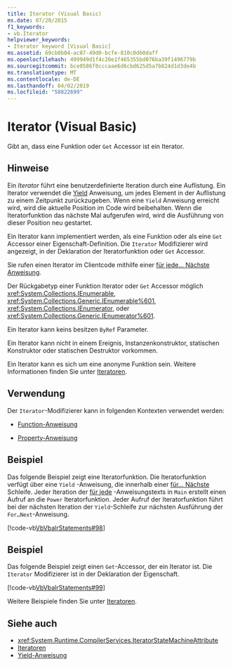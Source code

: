 ```yaml
---
title: Iterator (Visual Basic)
ms.date: 07/20/2015
f1_keywords:
- vb.Iterator
helpviewer_keywords:
- Iterator keyword [Visual Basic]
ms.assetid: 69cb0b04-ac87-49d0-bcfe-810c0d60daff
ms.openlocfilehash: 499949d1f4c20e1f465355bd076ba39f1496779b
ms.sourcegitcommit: bce0586f0cccaae6d6cbd625d5a7b824d1d3de4b
ms.translationtype: MT
ms.contentlocale: de-DE
ms.lasthandoff: 04/02/2019
ms.locfileid: "58822699"
---
```

# <a name="iterator-visual-basic"></a>Iterator (Visual Basic)
Gibt an, dass eine Funktion oder `Get` Accessor ist ein Iterator.  
  
## <a name="remarks"></a>Hinweise  
 Ein *Iterator* führt eine benutzerdefinierte Iteration durch eine Auflistung. Ein Iterator verwendet die [Yield](../../../visual-basic/language-reference/statements/yield-statement.md) Anweisung, um jedes Element in der Auflistung zu einem Zeitpunkt zurückzugeben. Wenn eine `Yield` Anweisung erreicht wird, wird die aktuelle Position im Code wird beibehalten. Wenn die Iteratorfunktion das nächste Mal aufgerufen wird, wird die Ausführung von dieser Position neu gestartet.  
  
 Ein Iterator kann implementiert werden, als eine Funktion oder als eine `Get` Accessor einer Eigenschaft-Definition. Die `Iterator` Modifizierer wird angezeigt, in der Deklaration der Iteratorfunktion oder `Get` Accessor.  
  
 Sie rufen einen Iterator im Clientcode mithilfe einer [für jede... Nächste Anweisung](../../../visual-basic/language-reference/statements/for-each-next-statement.md).  
  
 Der Rückgabetyp einer Funktion Iterator oder `Get` Accessor möglich <xref:System.Collections.IEnumerable>, <xref:System.Collections.Generic.IEnumerable%601>, <xref:System.Collections.IEnumerator>, oder <xref:System.Collections.Generic.IEnumerator%601>.  
  
 Ein Iterator kann keins besitzen `ByRef` Parameter.  
  
 Ein Iterator kann nicht in einem Ereignis, Instanzenkonstruktor, statischen Konstruktor oder statischen Destruktor vorkommen.  
  
 Ein Iterator kann es sich um eine anonyme Funktion sein. Weitere Informationen finden Sie unter [Iteratoren](../../programming-guide/concepts/iterators.md).  
  
## <a name="usage"></a>Verwendung  
 Der `Iterator`-Modifizierer kann in folgenden Kontexten verwendet werden:  
  
-   [Function-Anweisung](../../../visual-basic/language-reference/statements/function-statement.md)  
  
-   [Property-Anweisung](../../../visual-basic/language-reference/statements/property-statement.md)  
  
## <a name="example"></a>Beispiel  
 Das folgende Beispiel zeigt eine Iteratorfunktion. Die Iteratorfunktion verfügt über eine `Yield` -Anweisung, die innerhalb einer [für... Nächste](../../../visual-basic/language-reference/statements/for-next-statement.md) Schleife. Jeder Iteration der [für jede](../../../visual-basic/language-reference/statements/for-each-next-statement.md) -Anweisungstexts in `Main` erstellt einen Aufruf an die `Power` Iteratorfunktion. Jeder Aufruf der Iteratorfunktion führt bei der nächsten Iteration der `Yield`-Schleife zur nächsten Ausführung der `For…Next`-Anweisung.  
  
 [!code-vb[VbVbalrStatements#98](~/samples/snippets/visualbasic/VS_Snippets_VBCSharp/VbVbalrStatements/VB/Class2.vb#98)]  
  
## <a name="example"></a>Beispiel  
 Das folgende Beispiel zeigt einen `Get`-Accessor, der ein Iterator ist. Die `Iterator` Modifizierer ist in der Deklaration der Eigenschaft.  
  
 [!code-vb[VbVbalrStatements#99](~/samples/snippets/visualbasic/VS_Snippets_VBCSharp/VbVbalrStatements/VB/Class2.vb#99)]  
  
 Weitere Beispiele finden Sie unter [Iteratoren](../../programming-guide/concepts/iterators.md).  
  
## <a name="see-also"></a>Siehe auch

- <xref:System.Runtime.CompilerServices.IteratorStateMachineAttribute>
- [Iteratoren](../../programming-guide/concepts/iterators.md)
- [Yield-Anweisung](../../../visual-basic/language-reference/statements/yield-statement.md)
